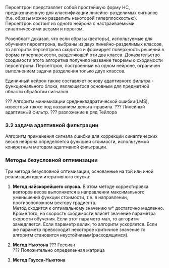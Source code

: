 Персептрон представляет собой простейшую форму НС, предназначенную для классификации линейно-разделимых сигналов (т.е. образы можно разделить некоторой гиперплоскостью). Персептрон состоит из одного нейрона с настраиваемыми синаптическими весами и порогом.  

Розенблатт доказал, что если образы (векторы), используемые для обучения персептрона, выбраны из двух линейно-разделимых классов, то алгоритм персептрона сходится и формирует поверхность решений в форме гиперплоскости, разделяющей эти два класса. Доказательство сходимости этого алгоритма получило название теоремы о сходимости персептрона. Персептрон, построенный на одном нейроне, ограничен выполнением задачи разделения только двух классов.  

Единичный нейрон также составляет основу адаптивного фильтра - функционального блока, являющегося основным для предметной области обработки сигналов.

??? Алгоритм минимизации среднеквадратической ошибки(LMS), известный также под названием дельта-правила.
??? Линейный адаптивный фильтр.
??? разложение в ряд Тейлора

### 3.2 задача адаптивной фильтрации  
Алгоритм применения сигнала ошибки для коррекции синаптических весов нейрона определяется функцией стоимости, используемой конкретным методом адаптивной фильтрации.

### Методы безусловной оптимизации  
Три метода безусловной оптимизации, основанные на той или иной реализации идеи итеративного спуска:  

1. **Метод найскорейшего спуска.** В этом методе корректировка векторов весов выполняется в направлении максимального уменьшения функции стоимости, т.е. в направлении, противоположном вектору градиента.  
Метод сходится к оптимальному значению w* достаточно медленно. Кроме того, на скорость сходимости влияет значение параметра скорости обучения. Если этот параметр мал, то алгоритм замедляется. Если параметр велик, то алгоритм ускоряется. Если же параметр превосходит некоторое критичное значение то алгоритм становится неустойчивым(расходящимся).  

2. **Метод Ньютона**
??? Гессиан  
??? Положительно определенная матрица  

3. **Метод Гаусса-Ньютона**  
